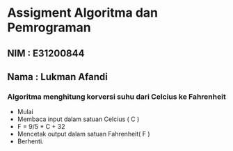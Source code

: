 # Assigment Algoritma dan Pemrograman

## NIM  : E31200844
## Nama : Lukman Afandi

### Algoritma menghitung korversi suhu dari Celcius ke Fahrenheit

- Mulai
- Membaca input dalam satuan Celcius ( C )
- F = 9/5 * C + 32
- Mencetak output dalam satuan Fahrenheit( F )
- Berhenti.

